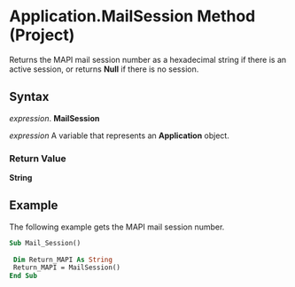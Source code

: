 
# Application.MailSession Method (Project)

Returns the MAPI mail session number as a hexadecimal string if there is an active session, or returns  **Null** if there is no session.


## Syntax

 _expression_. **MailSession**

 _expression_ A variable that represents an **Application** object.


### Return Value

 **String**


## Example

The following example gets the MAPI mail session number.


```vb
Sub Mail_Session() 
 
 Dim Return_MAPI As String 
 Return_MAPI = MailSession() 
End Sub
```

